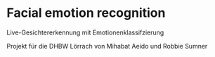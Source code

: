 # Facial emotion recognition

Live-Gesichtererkennung mit Emotionenklassifzierung

Projekt für die DHBW Lörrach von Mihabat Aeido und Robbie Sumner

